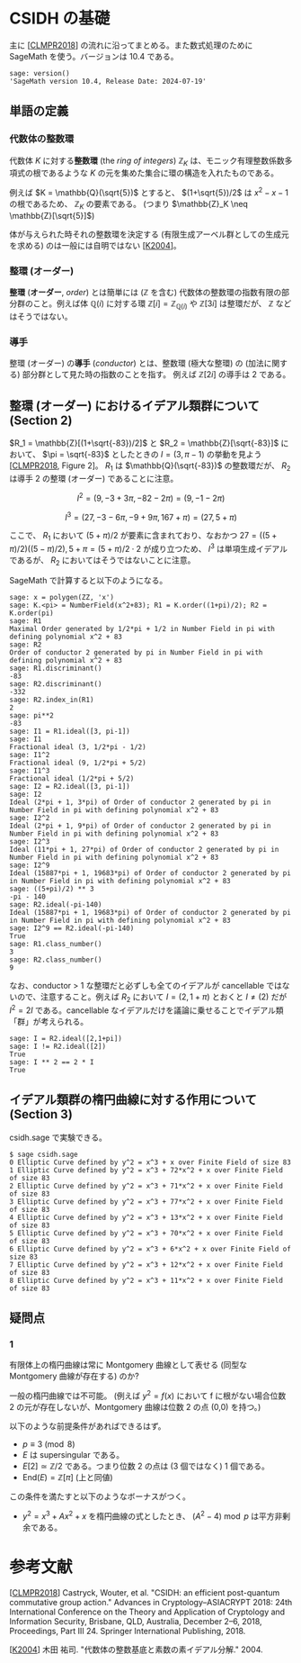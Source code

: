 # CSIDH の基礎

主に [[CLMPR2018]] の流れに沿ってまとめる。また数式処理のために SageMath を使う。バージョンは 10.4 である。

```sage
sage: version()
'SageMath version 10.4, Release Date: 2024-07-19'
```

## 単語の定義
### 代数体の整数環
代数体 $K$ に対する**整数環** (the *ring of integers*) $\mathbb{Z}_K$ は、モニック有理整数係数多項式の根であるような $K$ の元を集めた集合に環の構造を入れたものである。

例えば $K = \mathbb{Q}(\sqrt{5})$ とすると、 $(1+\sqrt{5})/2$ は $x^2-x-1$ の根であるため、 $\mathbb{Z}_K$ の要素である。 (つまり $\mathbb{Z}_K \neq \mathbb{Z}[\sqrt{5}]$)

体が与えられた時それの整数環を決定する (有限生成アーベル群としての生成元を求める) のは一般には自明ではない [[K2004]]。

### 整環 (オーダー)
**整環** (**オーダー**, *order*) とは簡単には ($\mathbb{Z}$ を含む) 代数体の整数環の指数有限の部分群のこと。例えば体 $\mathbb{Q}(i)$ に対する環 $\mathbb{Z}[i] = \mathbb{Z}_{\mathbb{Q}(i)}$ や $\mathbb{Z}[3i]$ は整環だが、 $\mathbb{Z}$ などはそうではない。

### 導手
整環 (オーダー) の**導手** (*conductor*) とは、整数環 (極大な整環) の (加法に関する) 部分群として見た時の指数のことを指す。
例えば $\mathbb{Z}[2i]$ の導手は 2 である。


## 整環 (オーダー) におけるイデアル類群について (Section 2)
$R_1 = \mathbb{Z}[(1+\sqrt{-83})/2]$ と $R_2 = \mathbb{Z}[\sqrt{-83}]$ において、 $\pi = \sqrt{-83}$ としたときの $I = (3, \pi - 1)$ の挙動を見よう [[CLMPR2018], Figure 2]。 $R_1$ は $\mathbb{Q}(\sqrt{-83})$ の整数環だが、 $R_2$ は導手 2 の整環 (オーダー) であることに注意。

$$I^2 = (9, -3+3\pi, -82-2\pi) = (9, -1-2\pi)$$

$$I^3 = (27, -3-6\pi, -9+9\pi, 167+\pi) = (27, 5+\pi)$$

ここで、 $R_1$ において $(5+\pi)/2$ が要素に含まれており、なおかつ $27 = ((5+\pi)/2)((5-\pi)/2), 5+\pi = (5+\pi)/2 \cdot 2$ が成り立つため、 $I^3$ は単項生成イデアルであるが、 $R_2$ においてはそうではないことに注意。

SageMath で計算すると以下のようになる。

```sage
sage: x = polygen(ZZ, 'x')
sage: K.<pi> = NumberField(x^2+83); R1 = K.order((1+pi)/2); R2 = K.order(pi)
sage: R1
Maximal Order generated by 1/2*pi + 1/2 in Number Field in pi with defining polynomial x^2 + 83
sage: R2
Order of conductor 2 generated by pi in Number Field in pi with defining polynomial x^2 + 83
sage: R1.discriminant()
-83
sage: R2.discriminant()
-332
sage: R2.index_in(R1)
2
sage: pi**2
-83
sage: I1 = R1.ideal([3, pi-1])
sage: I1
Fractional ideal (3, 1/2*pi - 1/2)
sage: I1^2
Fractional ideal (9, 1/2*pi + 5/2)
sage: I1^3
Fractional ideal (1/2*pi + 5/2)
sage: I2 = R2.ideal([3, pi-1])
sage: I2
Ideal (2*pi + 1, 3*pi) of Order of conductor 2 generated by pi in Number Field in pi with defining polynomial x^2 + 83
sage: I2^2
Ideal (2*pi + 1, 9*pi) of Order of conductor 2 generated by pi in Number Field in pi with defining polynomial x^2 + 83
sage: I2^3
Ideal (11*pi + 1, 27*pi) of Order of conductor 2 generated by pi in Number Field in pi with defining polynomial x^2 + 83
sage: I2^9
Ideal (15887*pi + 1, 19683*pi) of Order of conductor 2 generated by pi in Number Field in pi with defining polynomial x^2 + 83
sage: ((5+pi)/2) ** 3
-pi - 140
sage: R2.ideal(-pi-140)
Ideal (15887*pi + 1, 19683*pi) of Order of conductor 2 generated by pi in Number Field in pi with defining polynomial x^2 + 83
sage: I2^9 == R2.ideal(-pi-140)
True
sage: R1.class_number()
3
sage: R2.class_number()
9
```

なお、conductor > 1 な整環だと必ずしも全てのイデアルが cancellable ではないので、注意すること。例えば $R_2$ において $I = (2,1+\pi)$ とおくと $I \neq (2)$ だが $I^2 = 2I$ である。cancellable なイデアルだけを議論に乗せることでイデアル類「群」が考えられる。

```sage
sage: I = R2.ideal([2,1+pi])
sage: I != R2.ideal([2])
True
sage: I ** 2 == 2 * I
True
```

## イデアル類群の楕円曲線に対する作用について (Section 3)
csidh.sage で実験できる。

```
$ sage csidh.sage
0 Elliptic Curve defined by y^2 = x^3 + x over Finite Field of size 83
1 Elliptic Curve defined by y^2 = x^3 + 72*x^2 + x over Finite Field of size 83
2 Elliptic Curve defined by y^2 = x^3 + 71*x^2 + x over Finite Field of size 83
3 Elliptic Curve defined by y^2 = x^3 + 77*x^2 + x over Finite Field of size 83
4 Elliptic Curve defined by y^2 = x^3 + 13*x^2 + x over Finite Field of size 83
5 Elliptic Curve defined by y^2 = x^3 + 70*x^2 + x over Finite Field of size 83
6 Elliptic Curve defined by y^2 = x^3 + 6*x^2 + x over Finite Field of size 83
7 Elliptic Curve defined by y^2 = x^3 + 12*x^2 + x over Finite Field of size 83
8 Elliptic Curve defined by y^2 = x^3 + 11*x^2 + x over Finite Field of size 83
```

## 疑問点
### 1
有限体上の楕円曲線は常に Montgomery 曲線として表せる (同型な Montgomery 曲線が存在する) のか?

一般の楕円曲線では不可能。 (例えば $y^2 = f(x)$ において f に根がない場合位数 2 の元が存在しないが、Montgomery 曲線は位数 2 の点 (0,0) を持つ。)

以下のような前提条件があればできるはず。
- $p \equiv 3 \pmod{8}$
- $E$ は supersingular である。
- $E[2] \simeq \mathbb{Z}/2$ である。つまり位数 2 の点は (3 個ではなく) 1 個である。
- $\mathrm{End}(E) = \mathbb{Z}[\pi]$ (上と同値)

この条件を満たすと以下のようなボーナスがつく。

- $y^2 = x^3 + Ax^2 + x$ を楕円曲線の式としたとき、 $(A^2-4) \bmod p$ は平方非剰余である。

# 参考文献
[[CLMPR2018]] Castryck, Wouter, et al. "CSIDH: an efficient post-quantum commutative group action." Advances in Cryptology–ASIACRYPT 2018: 24th International Conference on the Theory and Application of Cryptology and Information Security, Brisbane, QLD, Australia, December 2–6, 2018, Proceedings, Part III 24. Springer International Publishing, 2018.

[[K2004]] 木田 祐司. "代数体の整数基底と素数の素イデアル分解." 2004.

[CLMPR2018]: https://csidh.isogeny.org/csidh-20181118.pdf

[K2004]: https://web.archive.org/web/20130228161813/http://www.rkmath.rikkyo.ac.jp/~kida/intbasis.pdf
